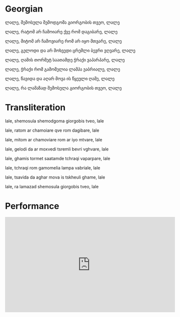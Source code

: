 # Georgian

ლალე, შემოსულა შემოდგომა
გიორგობის თვეო, ლალე

ლალე, რატომ არ ჩამოიარე
ქვე რომ დაგიბარე, ლალე

ლალე, მიტომ არ ჩამოვიარე
რომ არ იყო მთვარე, ლალე

ლალე, გელოდი და არ მოხვედი
ცრემლი ბევრი ვღვარე, ლალე

ლალე, ღამის თორმეტ საათამდე
ჭრაქი ვაპარპარე, ლალე

ლალე, ჭრაქი რომ გამომელია
ლამპა ვაბრიალე, ლალე

ლალე, წავიდა და აღარ მოვა
ის წყეული ღამე, ლალე

ლალე, რა ლამაზად შემოსულა
გიორგობის თვეო, ლალე

# Transliteration

lale, shemosula shemodgoma
giorgobis tveo, lale 

lale, ratom ar chamoiare
qve rom dagibare, lale

lale, mitom ar chamoviare
rom ar iyo mtvare, lale

lale, gelodi da ar moxvedi
tsremli bevri vghvare, lale

lale, ghamis tormet saatamde 
tchraqi vaparpare, lale

lale, tchraqi rom gamomelia
lampa vabriale, lale

lale, tsavida da aghar mova 
is tskheuli ghame, lale

lale, ra lamazad shemosula
giorgobis tveo, lale

# Performance

<iframe width="560" height="315" src="https://www.youtube.com/embed/6uOf736DZck" title="Giorgobistve - Georgian Folk Song" frameborder="0" allow="accelerometer; autoplay; clipboard-write; encrypted-media; gyroscope; picture-in-picture; web-share" allowfullscreen></iframe>